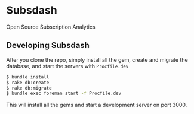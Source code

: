 # Subsdash
Open Source Subscription Analytics

## Developing Subsdash

After you clone the repo, simply install all the gem, create and migrate the database, and start the servers with `Procfile.dev`

```sh
$ bundle install
$ rake db:create
$ rake db:migrate
$ bundle exec foreman start -f Procfile.dev
```
This will install all the gems and start a development server on port 3000.